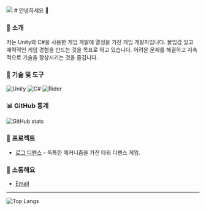 <img src="https://github.com/{Mings1027}/{Mings1027}/blob/output/github-contribution-grid-snake.svg"/>
# 안녕하세요 👋

### 🚀 소개
저는 Unity와 C#을 사용한 게임 개발에 열정을 가진 게임 개발자입니다. 몰입감 있고 매력적인 게임 경험을 만드는 것을 목표로 하고 있습니다. 어려운 문제를 해결하고 지속적으로 기술을 향상시키는 것을 즐깁니다.

### 🔧 기술 및 도구
![Unity](https://img.shields.io/badge/Unity-100000?style=for-the-badge&logo=unity&logoColor=white)
![C#](https://img.shields.io/badge/C%23-239120?style=for-the-badge&logo=c-sharp&logoColor=white)
![Rider](https://img.shields.io/badge/Rider-000000?style=for-the-badge&logo=Rider&logoColor=white)

### 📊 GitHub 통계
![GitHub stats](https://github-readme-stats.vercel.app/api?username=Mings1027&show_icons=true&theme=radical)

### 🌱 프로젝트
- [로그 디펜스](https://apps.apple.com/kr/app/%EB%A1%9C%EA%B7%B8-%EB%94%94%ED%8E%9C%EC%8A%A4/id6477987429) - 독특한 메커니즘을 가진 타워 디펜스 게임.

### 💬 소통해요
- [Email](mailto:mings1027@gmail.com)

---

![Top Langs](https://github-readme-stats.vercel.app/api/top-langs/?username=Mings1027&layout=compact&theme=radical)

<!--
'username'을 실제 GitHub 사용자 이름으로, 'your.email@example.com'을 실제 이메일 주소로, 'yourprofile'을 실제 LinkedIn 프로필 URL로 변경하세요.
-->
